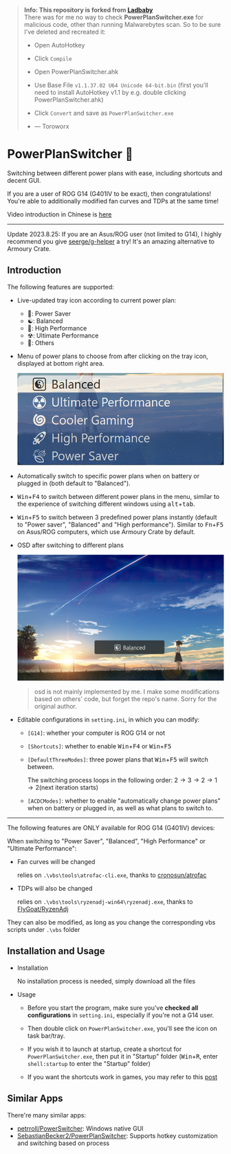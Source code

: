 > **Info: This repository is forked from [Ladbaby](https://github.com/Ladbaby/PowerPlanSwitcher)**<br /> 
> There was for me no way to check **PowerPlanSwitcher.exe** for malicious code, other than running Malwarebytes scan.
So to be sure I've deleted and recreated it:
>
> - Open AutoHotkey
> - Click `Compile`
> - Open PowerPlanSwitcher.ahk
> - Use Base File `v1.1.37.02 U64 Unicode 64-bit.bin` (first you'll need to install AutoHotkey v1.1 by e.g. double clicking PowerPlanSwitcher.ahk)
> - Click `Convert` and save as `PowerPlanSwitcher.exe`
>
> 
> - — Toroworx 
 
 # PowerPlanSwitcher 🔋

Switching between different power plans with ease, including shortcuts and decent GUI.

If you are a user of ROG G14 (G401IV to be exact), then congratulations! You're able to additionally modified fan curves and TDPs at the same time!

Video introduction in Chinese is [here](https://www.bilibili.com/video/BV17N4y1c73i)

---

Update 2023.8.25: If you are an Asus/ROG user (not limited to G14), I highly recommend you give [seerge/g-helper](https://github.com/seerge/g-helper) a try! It's an amazing alternative to Armoury Crate. 


## Introduction

The following features are supported:

- Live-updated tray icon according to current power plan:
    - 🍃: Power Saver
    - ☯️: Balanced
    - 🚀: High Performance
    - ☢: Ultimate Performance
    - 🔋: Others
- Menu of power plans to choose from after clicking on the tray icon, displayed at bottom right area.

    ![](https://raw.githubusercontent.com/Ladbaby/PowerPlanSwitcher/master/image/2022-08-07-20-17-49.png)
- Automatically switch to specific power plans when on battery or plugged in (both default to "Balanced").
- <kbd>Win</kbd>+<kbd>F4</kbd> to switch between different power plans in the menu, similar to the experience of switching different windows using <kbd>alt</kbd>+<kbd>tab</kbd>.
- <kbd>Win</kbd>+<kbd>F5</kbd> to switch between 3 predefined power plans instantly (default to "Power saver", "Balanced" and "High performance"). Similar to <kbd>Fn</kbd>+<kbd>F5</kbd> on Asus/ROG computers, which use Armoury Crate by default.
- OSD after switching to different plans

    ![](https://raw.githubusercontent.com/Ladbaby/PowerPlanSwitcher/master/image/Screenshot%20(21).png)

    > osd is not mainly implemented by me. I make some modifications based on others' code, but forget the repo's name. Sorry for the original author.
- Editable configurations in `setting.ini`, in which you can modify:
    - `[G14]`: whether your computer is ROG G14 or not
    - `[Shortcuts]`: whether to enable <kbd>Win</kbd>+<kbd>F4</kbd> or <kbd>Win</kbd>+<kbd>F5</kbd>
    - `[DefaultThreeModes]`: three power plans that <kbd>Win</kbd>+<kbd>F5</kbd> will switch between. 

        The switching process loops in the following order: $2\rightarrow3\rightarrow2\rightarrow1\rightarrow2(\text{next iteration starts})$
    - `[ACDCModes]`: whether to enable "automatically change power plans" when on battery or plugged in, as well as what plans to switch to.

---

The following features are ONLY available for ROG G14 (G401IV) devices:

When switching to "Power Saver", "Balanced", "High Performance" or "Ultimate Performance":
- Fan curves will be changed

    relies on `.\vbs\tools\atrofac-cli.exe`, thanks to [cronosun/atrofac](https://github.com/cronosun/atrofac)
- TDPs will also be changed

    relies on `.\vbs\tools\ryzenadj-win64\ryzenadj.exe`, thanks to [FlyGoat/RyzenAdj](https://github.com/FlyGoat/RyzenAdj)

They can also be modified, as long as you change the corresponding vbs scripts under `.\vbs` folder

## Installation and Usage
- Installation

    No installation process is needed, simply download all the files
- Usage

    - Before you start the program, make sure you've **checked all configurations** in `setting.ini`, especially if you're not a G14 user.

    - Then double click on `PowerPlanSwitcher.exe`, you'll see the icon on task bar/tray.

    - If you wish it to launch at startup, create a shortcut for `PowerPlanSwitcher.exe`, then put it in "Startup" folder (<kbd>Win</kbd>+<kbd>R</kbd>, enter `shell:startup` to enter the "Startup" folder)

    - If you want the shortcuts work in games, you may refer to this [post](https://www.autohotkey.com/board/topic/111737-how-to-make-ahk-work-in-most-games-the-basics/)

## Similar Apps

There're many similar apps:

- [petrroll/PowerSwitcher](https://github.com/petrroll/PowerSwitcher): Windows native GUI
- [SebastianBecker2/PowerPlanSwitcher](https://github.com/SebastianBecker2/PowerPlanSwitcher): Supports hotkey customization and switching based on process

